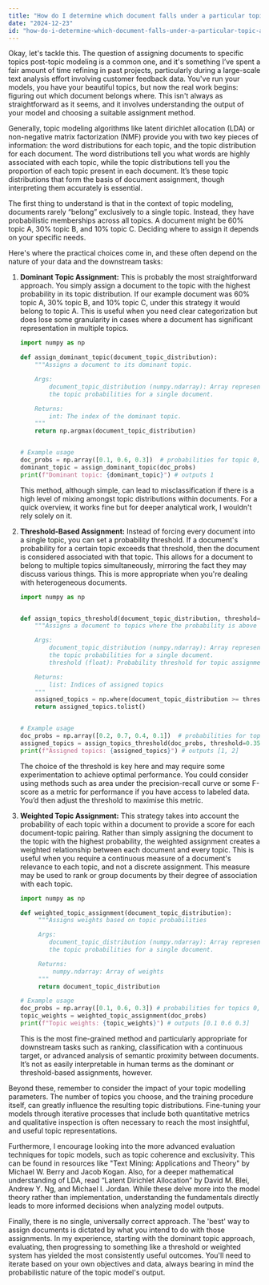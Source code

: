 ```yaml
---
title: "How do I determine which document falls under a particular topic after applying topic modeling techniques?"
date: "2024-12-23"
id: "how-do-i-determine-which-document-falls-under-a-particular-topic-after-applying-topic-modeling-techniques"
---
```


Okay, let's tackle this. The question of assigning documents to specific topics post-topic modeling is a common one, and it's something I’ve spent a fair amount of time refining in past projects, particularly during a large-scale text analysis effort involving customer feedback data. You've run your models, you have your beautiful topics, but now the real work begins: figuring out which document belongs where. This isn't always as straightforward as it seems, and it involves understanding the output of your model and choosing a suitable assignment method.

Generally, topic modeling algorithms like latent dirichlet allocation (LDA) or non-negative matrix factorization (NMF) provide you with two key pieces of information: the word distributions for each topic, and the topic distribution for each document. The word distributions tell you what words are highly associated with each topic, while the topic distributions tell you the proportion of each topic present in each document. It’s these topic distributions that form the basis of document assignment, though interpreting them accurately is essential.

The first thing to understand is that in the context of topic modeling, documents rarely “belong” exclusively to a single topic. Instead, they have probabilistic memberships across all topics. A document might be 60% topic A, 30% topic B, and 10% topic C. Deciding where to assign it depends on your specific needs.

Here's where the practical choices come in, and these often depend on the nature of your data and the downstream tasks:

1.  **Dominant Topic Assignment:** This is probably the most straightforward approach. You simply assign a document to the topic with the highest probability in its topic distribution. If our example document was 60% topic A, 30% topic B, and 10% topic C, under this strategy it would belong to topic A. This is useful when you need clear categorization but does lose some granularity in cases where a document has significant representation in multiple topics.

    ```python
    import numpy as np

    def assign_dominant_topic(document_topic_distribution):
        """Assigns a document to its dominant topic.

        Args:
            document_topic_distribution (numpy.ndarray): Array representing
            the topic probabilities for a single document.

        Returns:
            int: The index of the dominant topic.
        """
        return np.argmax(document_topic_distribution)


    # Example usage
    doc_probs = np.array([0.1, 0.6, 0.3])  # probabilities for topic 0, 1, 2
    dominant_topic = assign_dominant_topic(doc_probs)
    print(f"Dominant topic: {dominant_topic}") # outputs 1
    ```

    This method, although simple, can lead to misclassification if there is a high level of mixing amongst topic distributions within documents. For a quick overview, it works fine but for deeper analytical work, I wouldn't rely solely on it.

2.  **Threshold-Based Assignment:** Instead of forcing every document into a single topic, you can set a probability threshold. If a document's probability for a certain topic exceeds that threshold, then the document is considered associated with that topic. This allows for a document to belong to multiple topics simultaneously, mirroring the fact they may discuss various things. This is more appropriate when you're dealing with heterogeneous documents.

    ```python
    import numpy as np


    def assign_topics_threshold(document_topic_distribution, threshold=0.3):
        """Assigns a document to topics where the probability is above a threshold.

        Args:
            document_topic_distribution (numpy.ndarray): Array representing
            the topic probabilities for a single document.
            threshold (float): Probability threshold for topic assignment.

        Returns:
            list: Indices of assigned topics
        """
        assigned_topics = np.where(document_topic_distribution >= threshold)[0]
        return assigned_topics.tolist()


    # Example usage
    doc_probs = np.array([0.2, 0.7, 0.4, 0.1])  # probabilities for topic 0, 1, 2, 3
    assigned_topics = assign_topics_threshold(doc_probs, threshold=0.35)
    print(f"Assigned topics: {assigned_topics}") # outputs [1, 2]
    ```

    The choice of the threshold is key here and may require some experimentation to achieve optimal performance. You could consider using methods such as area under the precision-recall curve or some F-score as a metric for performance if you have access to labeled data. You’d then adjust the threshold to maximise this metric.

3. **Weighted Topic Assignment:** This strategy takes into account the probability of each topic within a document to provide a score for each document-topic pairing. Rather than simply assigning the document to the topic with the highest probability, the weighted assignment creates a weighted relationship between each document and every topic. This is useful when you require a continuous measure of a document's relevance to each topic, and not a discrete assignment. This measure may be used to rank or group documents by their degree of association with each topic.

    ```python
    import numpy as np

    def weighted_topic_assignment(document_topic_distribution):
         """Assigns weights based on topic probabilities

         Args:
            document_topic_distribution (numpy.ndarray): Array representing
            the topic probabilities for a single document.

         Returns:
             numpy.ndarray: Array of weights
         """
         return document_topic_distribution

    # Example usage
    doc_probs = np.array([0.1, 0.6, 0.3]) # probabilities for topics 0, 1, 2
    topic_weights = weighted_topic_assignment(doc_probs)
    print(f"Topic weights: {topic_weights}") # outputs [0.1 0.6 0.3]
    ```

    This is the most fine-grained method and particularly appropriate for downstream tasks such as ranking, classification with a continuous target, or advanced analysis of semantic proximity between documents. It’s not as easily interpretable in human terms as the dominant or threshold-based assignments, however.

Beyond these, remember to consider the impact of your topic modelling parameters. The number of topics you choose, and the training procedure itself, can greatly influence the resulting topic distributions. Fine-tuning your models through iterative processes that include both quantitative metrics and qualitative inspection is often necessary to reach the most insightful, and useful topic representations.

Furthermore, I encourage looking into the more advanced evaluation techniques for topic models, such as topic coherence and exclusivity. This can be found in resources like "Text Mining: Applications and Theory" by Michael W. Berry and Jacob Kogan. Also, for a deeper mathematical understanding of LDA, read “Latent Dirichlet Allocation” by David M. Blei, Andrew Y. Ng, and Michael I. Jordan. While these delve more into the model theory rather than implementation, understanding the fundamentals directly leads to more informed decisions when analyzing model outputs.

Finally, there is no single, universally correct approach. The 'best' way to assign documents is dictated by what you intend to do with those assignments. In my experience, starting with the dominant topic approach, evaluating, then progressing to something like a threshold or weighted system has yielded the most consistently useful outcomes. You'll need to iterate based on your own objectives and data, always bearing in mind the probabilistic nature of the topic model's output.
